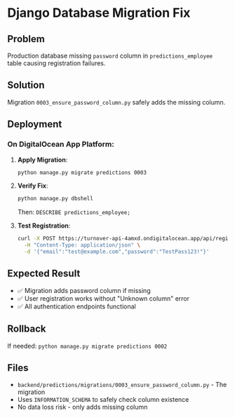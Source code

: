 # Django Database Migration Fix

## Problem

Production database missing `password` column in `predictions_employee` table causing registration failures.

## Solution

Migration `0003_ensure_password_column.py` safely adds the missing column.

## Deployment

### On DigitalOcean App Platform:

1. **Apply Migration**:

   ```bash
   python manage.py migrate predictions 0003
   ```

2. **Verify Fix**:

   ```bash
   python manage.py dbshell
   ```

   Then: `DESCRIBE predictions_employee;`

3. **Test Registration**:
   ```bash
   curl -X POST https://turnover-api-4amxd.ondigitalocean.app/api/register/ \
     -H "Content-Type: application/json" \
     -d '{"email":"test@example.com","password":"TestPass123!"}'
   ```

## Expected Result

- ✅ Migration adds password column if missing
- ✅ User registration works without "Unknown column" error
- ✅ All authentication endpoints functional

## Rollback

If needed: `python manage.py migrate predictions 0002`

## Files

- `backend/predictions/migrations/0003_ensure_password_column.py` - The migration
- Uses `INFORMATION_SCHEMA` to safely check column existence
- No data loss risk - only adds missing column
